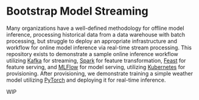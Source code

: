 # Bootstrap Model Streaming
Many organizations have a well-defined methodology for offline model inference, processing historical data from a data warehouse with batch processing, but struggle to deploy an appropriate infrastructure and workflow for online model inference via real-time stream processing.  This repository exists to demonstrate a sample online inference workflow utilizing <a href="https://github.com/apache/kafka">Kafka</a> for streaming, <a href="https://github.com/apache/spark">Spark</a> for feature transformation, <a href="https://github.com/feast-dev/feast">Feast</a> for feature serving, and <a href="https://github.com/mlflow/mlflow">MLFlow</a> for model serving, utilizing <a href="https://github.com/kubernetes/kubernetes">Kubernetes</a> for provisioning.  After provisioning, we demonstrate training a simple weather model utilizing <a href="https://github.com/jdb78/pytorch-forecasting">PyTorch</a> and deploying it for real-time inference.

WIP
